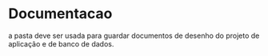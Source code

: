 # Documentacao
a pasta deve ser usada para guardar documentos de desenho do projeto de aplicação e de banco de dados.
